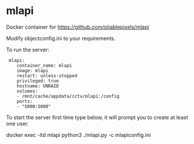 # mlapi
Docker container for https://github.com/pliablepixels/mlapi

Modify 
objectconfig.ini to your requirements.

To run the server:

```
 mlapi:
    container_name: mlapi
    image: mlapi
    restart: unless-stopped
    privileged: true
    hostname: UNRAID  
    volumes:
    - /mnt/cache/appdata/cctv/mlapi:/config
    ports:
    - "5000:5000"
```   
   
   


To start the server first time type below, it will prompt you to create at least one user.

docker exec -itd mlapi python3 ./mlapi.py -c mlapiconfig.ini


